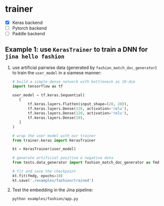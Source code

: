 # trainer

- [x] Keras backend
- [ ] Pytorch backend
- [ ] Paddle backend

## Example 1: use `KerasTrainer` to train a DNN for `jina hello fashion`

1. use artificial pairwise data (generated by `fashion_match_doc_generator`) to train the `user_model` in a siamese manner: 

    ```python
   # build a simple dense network with bottleneck as 10-dim
   import tensorflow as tf
   
   user_model = tf.keras.Sequential(
       [
           tf.keras.layers.Flatten(input_shape=(28, 28)),
           tf.keras.layers.Dense(128, activation='relu'),
           tf.keras.layers.Dense(128, activation='relu'),
           tf.keras.layers.Dense(10),
       ]
   )
   
   # wrap the user model with our trainer
   from trainer.keras import KerasTrainer
   
   kt = KerasTrainer(user_model)
   
   # generate artificial positive & negative data 
   from tests.data_generator import fashion_match_doc_generator as fmdg
   
   # fit and save the checkpoint
   kt.fit(fmdg, epochs=10)
   kt.save('./examples/fashion/trained')
    ```

2. Test the embedding in the Jina pipeline:
    ```bash
    python examples/fashion/app.py
    ```